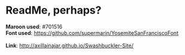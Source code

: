 # ReadMe, perhaps?

<b>Maroon used</b>: #701516<br/>
<b>Font used</b>: https://github.com/supermarin/YosemiteSanFranciscoFont<br/>
<br/>
<b>Link</b>: http://axillainajar.github.io/Swashbuckler-Site/
